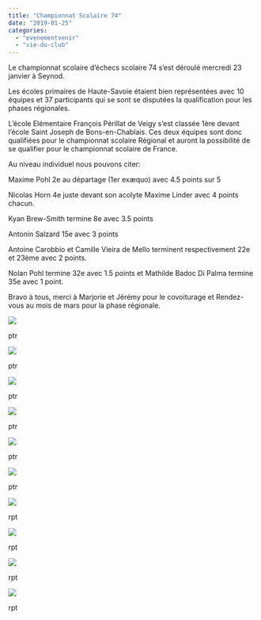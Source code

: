 ```yaml
---
title: "Championnat Scolaire 74"
date: "2019-01-25"
categories: 
  - "evenementvenir"
  - "vie-du-club"
---
```


Le championnat scolaire d’échecs scolaire 74 s’est déroulé mercredi 23 janvier à Seynod.

Les écoles primaires de Haute-Savoie étaient bien représentées avec 10 équipes et 37 participants qui se sont se disputées la qualification pour les phases régionales.

L’école Elémentaire François Périllat de Veigy s’est classée 1ère devant l’école Saint Joseph de Bons-en-Chablais. Ces deux équipes sont donc qualifiées pour le championnat scolaire Régional et auront la possibilité de se qualifier pour le championnat scolaire de France.

Au niveau individuel nous pouvons citer:

Maxime Pohl 2e au départage (1er exæquo) avec 4.5 points sur 5

Nicolas Horn 4e juste devant son acolyte Maxime Linder avec 4 points chacun.

Kyan Brew-Smith termine 8e avec 3.5 points

Antonin Salzard 15e avec 3 points

Antoine Carobbio et Camille Vieira de Mello terminent respectivement 22e  et 23ème avec 2 points.

Nolan Pohl termine 32e avec 1.5 points et Mathilde Badoc Di Palma termine 35e avec 1 point.

Bravo à tous, merci à Marjorie et Jérémy pour le covoiturage et Rendez-vous au mois de mars pour la phase régionale.

![](/wordpress-uploads/2019/01/IMG_20190123_144131-1024x768.jpg)

ptr

![](/wordpress-uploads/2019/01/IMG_20190123_144135-1024x768.jpg)

ptr

![](/wordpress-uploads/2019/01/IMG_20190123_144141-1024x768.jpg)

ptr

![](/wordpress-uploads/2019/01/IMG_20190123_144233-1024x768.jpg)

ptr

![](/wordpress-uploads/2019/01/IMG_20190123_144316-1024x768.jpg)

ptr

![](/wordpress-uploads/2019/01/IMG_20190123_180551-1024x768.jpg)

ptr

![](/wordpress-uploads/2019/01/IMG_20190123_180555-1024x768.jpg)

rpt

![](/wordpress-uploads/2019/01/IMG_20190123_180558-1024x768.jpg)

rpt

![](/wordpress-uploads/2019/01/IMG_20190123_180606-1024x768.jpg)

rpt

![](/wordpress-uploads/2019/01/IMG_20190123_180612-1024x768.jpg)

rpt
